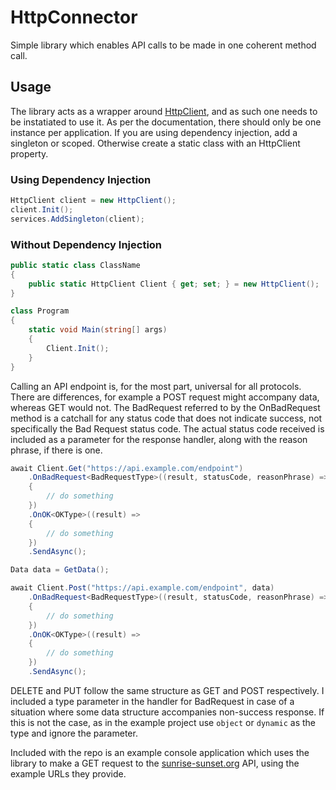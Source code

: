 # HttpConnector
Simple library which enables API calls to be made in one coherent method call.

## Usage
The library acts as a wrapper around [HttpClient](https://docs.microsoft.com/en-us/dotnet/api/system.net.http.httpclient), and as such one needs to be instatiated to use it. As per the documentation, there should only be one instance per application. If you are using dependency injection, add a singleton or scoped. Otherwise create a static class with an HttpClient property.

### Using Dependency Injection
```cs
HttpClient client = new HttpClient();
client.Init();
services.AddSingleton(client);
```

### Without Dependency Injection
```cs
public static class ClassName
{
    public static HttpClient Client { get; set; } = new HttpClient();
}
```
```cs
class Program
{
    static void Main(string[] args)
    {
        Client.Init();
    }
}
```

Calling an API endpoint is, for the most part, universal for all protocols. There are differences, for example a POST request might accompany data, whereas GET would not. The BadRequest referred to by the OnBadRequest method is a catchall for any status code that does not indicate success, not specifically the Bad Request status code. The actual status code received is included as a parameter for the response handler, along with the reason phrase, if there is one.

```cs
await Client.Get("https://api.example.com/endpoint")
    .OnBadRequest<BadRequestType>((result, statusCode, reasonPhrase) =>
    {
        // do something
    })
    .OnOK<OKType>((result) =>
    {
        // do something
    })
    .SendAsync();
```

```cs
Data data = GetData();

await Client.Post("https://api.example.com/endpoint", data)
    .OnBadRequest<BadRequestType>((result, statusCode, reasonPhrase) =>
    {
        // do something
    })
    .OnOK<OKType>((result) =>
    {
        // do something
    })
    .SendAsync();
```

DELETE and PUT follow the same structure as GET and POST respectively. I included a type parameter in the handler for BadRequest in case of a situation where some data structure accompanies non-success response. If this is not the case, as in the example project use `object` or `dynamic` as the type and ignore the parameter.

Included with the repo is an example console application which uses the library to make a GET request to the [sunrise-sunset.org](https://sunrise-sunset.org/api) API, using the example URLs they provide.
